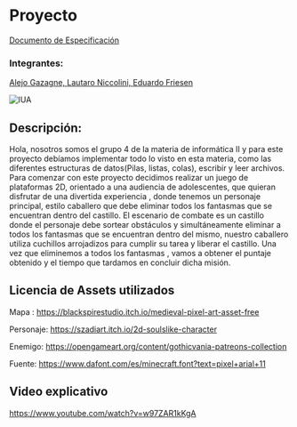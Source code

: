 # Proyecto

[Documento de Especificación](docs/especificacion.md)

### Integrantes: 
[Alejo Gazagne, ](https://github.com/AlejoGazagne) [Lautaro Niccolini, ](https://github.com/Lauti00) [Eduardo Friesen](https://github.com/EduardoFriesen)


![IUA](https://www.fullaviacion.com.ar/wp-content/uploads/2019/02/IUA.jpg)

## Descripción:
Hola, nosotros somos el grupo 4 de la materia de informática II y para este proyecto debíamos implementar todo lo visto en esta materia, como las diferentes estructuras de datos(Pilas, listas, colas), escribir y leer archivos.
Para comenzar con este proyecto decidimos realizar un juego de plataformas 2D, orientado a una audiencia de adolescentes, que quieran disfrutar de una divertida experiencia , donde tenemos un personaje principal, estilo caballero que debe eliminar todos los fantasmas que se encuentran dentro del castillo.
El escenario de combate es un castillo donde el personaje debe sortear obstáculos y simultáneamente eliminar a todos los fantasmas que se encuentran dentro del mismo, nuestro caballero utiliza cuchillos arrojadizos para cumplir su tarea y liberar el castillo.
Una vez que eliminemos a todos los fantasmas , vamos a obtener el puntaje obtenido y  el tiempo que tardamos en concluir dicha misión.

## Licencia de Assets utilizados
Mapa :
https://blackspirestudio.itch.io/medieval-pixel-art-asset-free

Personaje:
https://szadiart.itch.io/2d-soulslike-character

Enemigo:
https://opengameart.org/content/gothicvania-patreons-collection

Fuente: 
https://www.dafont.com/es/minecraft.font?text=pixel+arial+11

## Video explicativo
https://www.youtube.com/watch?v=w97ZAR1kKgA
